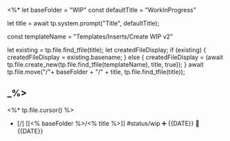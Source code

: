  <%*
let baseFolder = "WIP"
const defaultTitle = "WorkInProgress"

let title = await tp.system.prompt("Title", defaultTitle);

const templateName = "Templates/Inserts/Create WIP v2"

let existing = tp.file.find_tfile(title);
let createdFileDisplay;
if (existing) {
  createdFileDisplay = existing.basename;
} else {
  createdFileDisplay = (await tp.file.create_new(tp.file.find_tfile(templateName), title, true));
}
await tp.file.move("/"+ baseFolder + "/" + title, tp.file.find_tfile(title));

_%>
---
<%* tp.file.cursor() %> 
- [/] [[<% baseFolder %>/<% title %>]] #status/wip  ➕ {{DATE}} 🛫 {{DATE}} 

